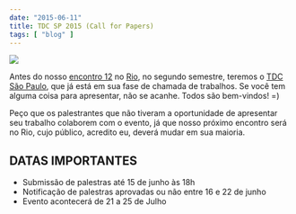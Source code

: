 ```yaml
---
date: "2015-06-11"
title: TDC SP 2015 (Call for Papers)
tags: [ "blog" ]
---
```

![](/images/IDKzf2Q.png)

Antes do nosso [encontro 12](http://www.ccppbrasil.org/encontro12/) no [Rio](https://www.google.com.br/maps/place/R.+Buenos+A%C3%ADres,+68+-+Centro,+Rio+de+Janeiro+-+RJ,+20070-022/@-22.9026193,-43.178846,17z/data=!3m1!4b1!4m2!3m1!1s0x997f5e9a7f42c3:0x824431e2beb07320), no segundo semestre, teremos o [TDC São Paulo](http://www.thedevelopersconference.com.br/tdc/2015/saopaulo/call4papers), que já está em sua fase de chamada de trabalhos. Se você tem alguma coisa para apresentar, não se acanhe. Todos são bem-vindos! =)

Peço que os palestrantes que não tiveram a oportunidade de apresentar seu trabalho colaborem com o evento, já que nosso próximo encontro será no Rio, cujo público, acredito eu, deverá mudar em sua maioria.

## DATAS IMPORTANTES
 - Submissão de palestras até 15 de junho às 18h
 - Notificação de palestras aprovadas ou não entre 16 e 22 de junho
 - Evento acontecerá de 21 a 25 de Julho

